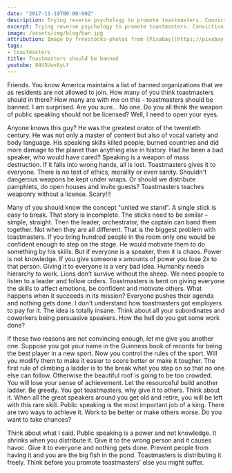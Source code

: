```yaml
---
date: "2017-11-19T00:00:00Z"
description: Trying reverse psychology to promote toastmasters. Conviction by contradiction.
excerpt: Trying reverse psychology to promote toastmasters. Conviction by contradiction.
image: /assets/img/blog/ban.jpg
attribution: Image by freestocks-photos from [Pixabay](https://pixabay.com/en/audio-concert-mic-microphone-music-2941753/)
tags:
- toastmasters
title: Toastmasters should be banned
youtube: 84U5Uwx8yLY
---
```


Friends. You know America maintains a list of banned organizations that we as residents are not allowed to join. How many of you think toastmasters should in there? How many are with me on this - toastmasters should be banned. I am surprised. Are you sure... No one. Do you all think the weapon of public speaking should not be licensed? Well, I need to open your eyes.

Anyone knows this guy? He was the greatest orator of the twentieth century. He was not only a master of content but also of vocal variety and body language. His speaking skills killed people, burned countries and did more damage to the planet than anything else in history. Had he been a bad speaker, who would have cared? Speaking is a weapon of mass destruction. If it falls into wrong hands, all is lost. Toastmasters gives it to everyone. There is no test of ethics, morality or even sanity. Shouldn't dangerous weapons be kept under wraps. Or should we distribute pamphlets, do open houses and invite guests? Toastmasters teaches weaponry without a license. Scary!!!

Many of you should know the concept "united we stand". A single stick is easy to break. That story is incomplete. The sticks need to be similar – simple, straight. Then the leader, orchestrator, the captain can band them together. Not when they are all different. That is the biggest problem with toastmasters. If you bring hundred people in the room only one would be confident enough to step on the stage. He would motivate them to do something by his skills. But if everyone is a speaker, then it is chaos. Power is not knowledge. If you give someone x amounts of power you lose 2x to that person. Giving it to everyone is a very bad idea. Humanity needs hierarchy to work. Lions don’t survive without the sheep. We need people to listen to a leader and follow orders. Toastmasters is bent on giving everyone the skills to affect emotions, be confident and motivate others. What happens when it succeeds in its mission? Everyone pushes their agenda and nothing gets done. I don't understand how toastmasters got employers to pay for it. The idea is totally insane. Think about all your subordinates and coworkers being persuasive speakers. How the hell do you get some work done?

If these two reasons are not convincing enough, let me give you another one. Suppose you got your name in the Guinness book of records for being the best player in a new sport. Now you control the rules of the sport. Will you modify them to make it easier to score better or make it tougher. The first rule of climbing a ladder is to the break what you step on so that no one else can follow. Otherwise the beautiful roof is going to be too crowded. You will lose your sense of achievement. Let the resourceful build another ladder. Be greedy. You got toastmasters, why give it to others. Think about it. When all the great speakers around you get old and retire, you will be left with this rare skill. Public speaking is the most important job of a king. There are two ways to achieve it. Work to be better or make others worse. Do you want to take chances?

Think about what I said. Public speaking is a power and not knowledge. It shrinks when you distribute it. Give it to the wrong person and it causes havoc. Give it to everyone and nothing gets done. Prevent people from having it and you are the big fish in the pond. Toastmasters is distributing it freely. Think before you promote toastmasters’ else you might suffer.
